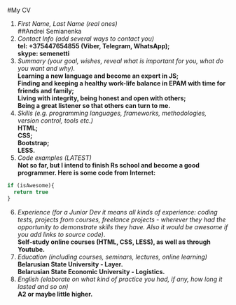 #My CV

1. *First Name, Last Name (real ones)*<br>
##Andrei Semianenka
2. *Contact Info (add several ways to contact you)*<br>
**tel: +375447654855 (Viber, Telegram, WhatsApp);**<br>
**skype: semenetti**
3. *Summary (your goal, wishes, reveal what is important for you, what do you want and why).*<br>
**Learning a new language and become an expert in JS;**<br>
**Finding and keeping a healthy work-life balance in EPAM with time for friends and family;**<br>
**Living with integrity, being honest and open with others;**<br>
**Being a great listener so that others can turn to me.**
4. *Skills (e.g. programming languages, frameworks, methodologies, version control, tools etc.)*<br>
**HTML;**<br>
**CSS;**<br>
**Bootstrap;**<br>
**LESS.**
5. *Code examples (LATEST)*<br>
**Not so far, but I intend to finish Rs school and become a good programmer. Here is some code from Internet:**
```javascript
if (isAwesome){
  return true
}
```
6. *Experience (for a Junior Dev it means all kinds of experience: coding tests, projects from courses, freelance projects - wherever they had the opportunity to demonstrate skills they have. Also it would be awesome if you add links to source code)*.<br>
**Self-study online courses (HTML, CSS, LESS), as well as through Youtube.**
7. *Education (including courses, seminars, lectures, online learning)*<br>
**Belarusian State University - Layer.**<br>
**Belarusian State Economic University - Logistics.**
8. *English (elaborate on what kind of practice you had, if any, how long it lasted and so on)*<br>
**A2 or maybe little higher.**